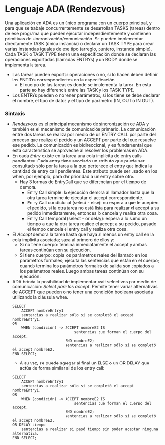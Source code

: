 # Lenguaje ADA (Rendezvous)

Una aplicación en ADA es un único programa con un cuerpo principal, y para que se trabaje concurrentemente se desarrollan TASKS (tareas) dentro de ese programa que pueden ejecutar independientemente y contienen primitivas de sincronización/comunicación. Se pueden implementar directamente TASK (única instancia) o declarar un TASK TYPE para crear varias instancias iguales de ese tipo (arreglo, puntero, instancia simple). Cada TASK o TASK TYPE tienen una especificación donde se declaran las operaciones exportadas (llamadas ENTRYs) y un BODY donde se implementa la tarea.
- Las tareas pueden exportar operaciones o no, si lo hacen deben definir los ENTRYs correspondientes en la especificación.
    - El cuerpo de las tareas es donde se implementa la tarea. En esta parte no hay diferencia entre las TASK y los TASK TYPE.
- Los ENTRYs pueden o no tener parámetros, si los tiene se debe declarar el nombre, el tipo de datos y el tipo de parámetro (IN, OUT o IN OUT).

### Sintaxis
- *Rendezvous* es el principal mecanismo de sincronización de ADA y también es el mecanismo de comunicación primario. La comunicación entre dos tareas se realiza por medio de un ENTRY CALL por parte del proceso que realiza el pedido y un ACCEPT por parte del que resuelve ese pedido. La comunicación es bidireccional, y es fundamental que esta característica se aproveche al resolver los problemas en ADA.
- En cada *Entry* existe en la tarea una cola implícita de entry calls pendientes. Cada entry tiene asociado un atributo que puede ser consultado sólo por la tarea a la que pertenece el entry que indica la cantidad de entry call pendientes. Este atributo puede ser usado en los when, por ejemplo, para dar prioridad a un entry sobre otro.
    - Hay 3 formas de EntryCall que se diferencian por el tiempo de demora.
        - Entry Call simple: la ejecución demora al llamador hasta que la otra tarea termine de ejecutar el accept correspondiente.
        - Entry Call condicional (select - else): no espera a que le acepten el pedido, si la otra tarea no está lista para realizar el accept a su pedido inmediatamente, entonces lo cancela y realiza otra cosa.
        - Entry Call temporal (select - or delay): espera a lo sumo un tiempo a que la otra tarea realice el accept a su pedido, pasado el tiempo cancela el entry call y realiza otra cosa.
- El *Accept* demora la tarea hasta que haya al menos un entry call en la cola implícita asociada; saca al primero de ellos y:
    - Si no tiene cuerpo: termina inmediatamente el accept y ambas tareas continúan con su ejecución.
    - Si tiene cuerpo: copia los parámetros reales del llamado en los parámetros formales; ejecuta las sentencias que están en el cuerpo; cuando termina los parámetros formales de salida son copiados a los parámetros reales. Luego ambas tareas continúan con su ejecución.
- ADA brinda la posibilidad de implementar wait selectivos por medio de comunicación: *Select para los accept*. Permite tener varias alternativas de ACCEPT que pueden o no tener una condición booleana asociada utilizando la cláusula when.
    ```
    SELECT
        ACCEPT nombreEntry1
        sentencias a realizar sólo si se completó el accept nombreEntry1.
    OR
        WHEN (condición) -> ACCEPT nombreE2 IS
                                sentencias que forman el cuerpo del accept.
                            END nombreE2;
                            sentencias a realizar sólo si se completó el accept nombreE2.
    END SELECT;
    ```
    - A su vez, se puede agregar al final un ELSE o un OR DELAY que actúa de forma similar al de los entry call:
    ```
    SELECT
        ACCEPT nombreEntry1
        sentencias a realizar sólo si se completó el accept nombreEntry1.
    OR
        WHEN (condición) -> ACCEPT nombreE2 IS
                                sentencias que forman el cuerpo del accept.
                            END nombreE2;
                            sentencias a realizar sólo si se completó el accept nombreE2.
    OR DELAY tiempo
        sentencias a realizar si pasó tiempo sin poder aceptar ninguna alternativa.
    END SELECT;
    ```